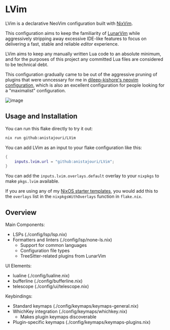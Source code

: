 # LVim

LVim is a declarative NeoVim configuration built with
[NixVim](https://github.com/nix-community/nixvim).

This configuration aims to keep the familiarity of
[LunarVim](https://lunarvim.org) while aggressively stripping away excessive
IDE-like features to focus on delivering a fast, stable and reliable _editor_
experience.

LVim aims to keep any manually written Lua code to an absolute minimum, and
for the purposes of this project any committed Lua files are considered to be
technical debt.

This configuration gradually came to be out of the aggressive pruning of
plugins that were unncessary for me in [dileep-kishore's neovim
configuration](https://github.com/dileep-kishore/neovim), which is also an
excellent configuration for people looking for a "maximalist" configuration.

![image](https://github.com/LGUG2Z/LVim/assets/13164844/df05aac6-f436-460e-a851-1796e8ae9456)

## Usage and Installation

You can run this flake directly to try it out:

```bash
nix run github:anistajouri/LVim
```

You can add LVim as an input to your flake configuration like this:

```nix
{
    inputs.lvim.url = "github:anistajouri/LVim";
}
```

You can add the `inputs.lvim.overlays.default` overlay to your `nixpkgs` to
make `pkgs.lvim` available.

If you are using any of my [NixOS starter
templates](https://github.com/search?q=owner%3ALGUG2Z+nixos&type=repositories),
you would add this to the `overlays` list in the `nixpkgsWithOverlays` function
in `flake.nix`.




## Overview

Main Components:
- LSPs (./config/lsp/lsp.nix)
- Formatters and linters (./config/lsp/none-ls.nix)
  - Support for common languages
  - Configuration file types
  - TreeSitter-related plugins from LunarVim

UI Elements:
- lualine (./config/lualine.nix)
- bufferline (./config/bufferline.nix)
- telescope (./config/ui/telescope.nix)

Keybindings:
- Standard keymaps (./config/keymaps/keymaps-general.nix)
- WhichKey integration (./config/keymaps/whichkey.nix)
  - Makes plugin keymaps discoverable
- Plugin-specific keymaps (./config/keymaps/keymaps-plugins.nix)
